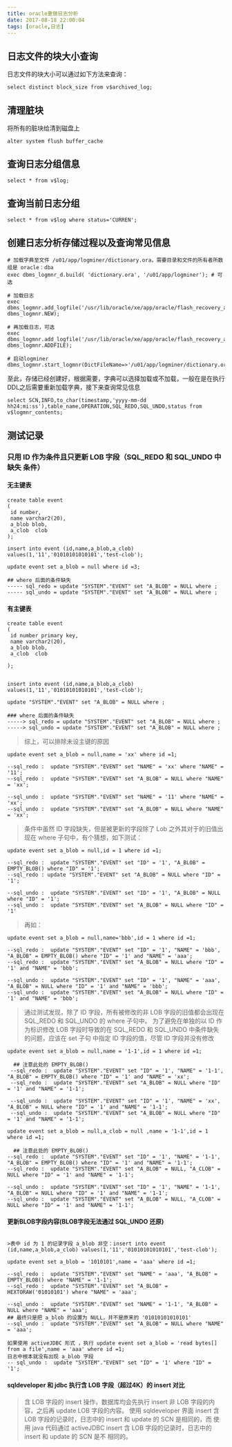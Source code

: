```yaml
---
title: oracle重做日志分析
date: 2017-08-18 22:00:04
tags: [oracle,日志]
---
```

## 日志文件的块大小查询

日志文件的块大小可以通过如下方法来查询：
```
select distinct block_size from v$archived_log;
```

## 清理脏块

将所有的脏块给清到磁盘上
```
alter system flush buffer_cache
```

## 查询日志分组信息

```
select * from v$log;
```

## 查询当前日志分组

```
select * from v$log where status='CURREN';
```

## 创建日志分析存储过程以及查询常见信息

```
# 加载字典至文件 /u01/app/logminer/dictionary.ora，需要目录和文件的所有者所数组是 oracle：dba
exec dbms_logmnr_d.build( 'dictionary.ora', '/u01/app/logminer'); # 可选

# 加载日志
exec dbms_logmnr.add_logfile('/usr/lib/oracle/xe/app/oracle/flash_recovery_area/XE/onlinelog/o1_mf_1_djfw9s0s_.log', dbms_logmnr.NEW);

# 再加载日志，可选
exec dbms_logmnr.add_logfile('/usr/lib/oracle/xe/app/oracle/flash_recovery_area/XE/onlinelog/o1_mf_1_djfw9s0s_.log', dbms_logmnr.ADDFILE);

# 启动logminer
dbms_logmnr.start_logmnr(DictFileName=>'/u01/app/logminer/dictionary.ora');
```
至此，存储已经创建好，根据需要，字典可以选择加载或不加载，一般在是在执行DDL之后需要重新加载字典，接下来查询常见信息

```
select SCN,INFO,to_char(timestamp,'yyyy-mm-dd hh24:mi:ss'),table_name,OPERATION,SQL_REDO,SQL_UNDO,status from v$logmnr_contents;
```

## 测试记录


### 只用 ID 作为条件且只更新 LOB 字段（SQL_REDO 和 SQL_UNDO 中缺失 条件）

#### 无主键表
```
create table event
(
 id number,
 name varchar2(20),
 a_blob blob,
 a_clob  clob
);

insert into event (id,name,a_blob,a_clob) values(1,'11','01010101010101','test-clob');

update event set a_blob = null where id =3;

## where 后面的条件缺失
----- sql_redo = update "SYSTEM"."EVENT" set "A_BLOB" = NULL where ;
----- sql_undo = update "SYSTEM"."EVENT" set "A_BLOB" = NULL where ;
```

#### 有主键表

```
create table event
(
 id number primary key,
 name varchar2(20),
 a_blob blob,
 a_clob  clob

);


insert into event (id,name,a_blob,a_clob) values(1,'11','01010101010101','test-clob');

update "SYSTEM"."EVENT" set "A_BLOB" = NULL where ;

### where 后面的条件缺失
-----> sql_redo = update "SYSTEM"."EVENT" set "A_BLOB" = NULL where ;
-----> sql_undo = update "SYSTEM"."EVENT" set "A_BLOB" = NULL where ;
```
> 综上，可以排除未设主键的原因

```
update event set a_blob = null,name = 'xx' where id =1;

--sql_redo :  update "SYSTEM"."EVENT" set "NAME" = 'xx' where "NAME" = '11';
--sql_redo :  update "SYSTEM"."EVENT" set "A_BLOB" = NULL where "NAME" = 'xx';

--sql_undo :  update "SYSTEM"."EVENT" set "NAME" = '11' where "NAME" = 'xx';
--sql_undo :  update "SYSTEM"."EVENT" set "A_BLOB" = NULL where "NAME" = 'xx';
```
> 条件中虽然 ID 字段缺失，但是被更新的字段除了 Lob 之外其对于的旧值出现在 where 子句中，有个猜想，如下测试：

```
update event set a_blob = null,id = 1 where id =1;

--sql_redo :  update "SYSTEM"."EVENT" set "ID" = '1', "A_BLOB" = EMPTY_BLOB() where "ID" = '1';
--sql_redo : update "SYSTEM"."EVENT" set "A_BLOB" = NULL where "ID" = '1';

--sql_undo :  update "SYSTEM"."EVENT" set "ID" = '1', "A_BLOB" = NULL where "ID" = '1';
--sql_undo :  update "SYSTEM"."EVENT" set "A_BLOB" = NULL where "ID" = '1'

```
> 再如：

```
update event set a_blob = null,name='bbb',id = 1 where id =1;

--sql_redo :  update "SYSTEM"."EVENT" set "ID" = '1', "NAME" = 'bbb', "A_BLOB" = EMPTY_BLOB() where "ID" = '1' and "NAME" = 'aaa';
--sql_redo :  update "SYSTEM"."EVENT" set "A_BLOB" = NULL where "ID" = '1' and "NAME" = 'bbb';

--sql_undo :  update "SYSTEM"."EVENT" set "ID" = '1', "NAME" = 'aaa', "A_BLOB" = NULL where "ID" = '1' and "NAME" = 'bbb';
--sql_undo :  update "SYSTEM"."EVENT" set "A_BLOB" = NULL where "ID" = '1' and "NAME" = 'bbb';
```
> 通过测试发现，除了 ID 字段，所有被修改的非 LOB 字段的旧值都会出现在 SQL_REDO 和 SQL_UNDO 的 where 子句中。
  为了避免在单独的以 ID 作为标识修改 LOB 字段时导致的在 SQL_REDO 和 SQL_UNDO 中条件缺失的问题，应该在 set 子句
  中指定 ID 字段的值，尽管 ID 字段并没有修改



```
update event set a_blob = null,name = '1-1',id = 1 where id =1;

  ## 注意此处的 EMPTY_BLOB()
 --sql_redo :  update "SYSTEM"."EVENT" set "ID" = '1', "NAME" = '1-1', "A_BLOB" = EMPTY_BLOB() where "ID" = '1' and "NAME" = 'xx';
 --sql_redo :  update "SYSTEM"."EVENT" set "A_BLOB" = NULL where "ID" = '1' and "NAME" = '1-1';

 --sql_undo :  update "SYSTEM"."EVENT" set "ID" = '1', "NAME" = 'xx', "A_BLOB" = NULL where "ID" = '1' and "NAME" = '1-1';
 --sql_undo :  update "SYSTEM"."EVENT" set "A_BLOB" = NULL where "ID" = '1' and "NAME" = '1-1';
```

```
update event set a_blob = null,a_clob = null ,name = '1-1',id = 1 where id =1;

  ## 注意此处的 EMPTY_BLOB()
--sql_redo :  update "SYSTEM"."EVENT" set "ID" = '1', "NAME" = '1-1', "A_BLOB" = EMPTY_BLOB() where "ID" = '1' and "NAME" = '1-1';
--sql_redo :  update "SYSTEM"."EVENT" set "A_BLOB" = NULL, "A_CLOB" = NULL where "ID" = '1' and "NAME" = '1-1';

--sql_undo :  update "SYSTEM"."EVENT" set "ID" = '1', "NAME" = '1-1', "A_BLOB" = NULL where "ID" = '1' and "NAME" = '1-1';
--sql_undo :  update "SYSTEM"."EVENT" set "A_BLOB" = NULL, "A_CLOB" = NULL where "ID" = '1' and "NAME" = '1-1';

```

#### 更新BLOB字段内容(BLOB字段无法通过 SQL_UNDO 还原)
```

>表中 id 为 1 的记录字段 a_blob 非空：insert into event (id,name,a_blob,a_clob) values(1,'11','01010101010101','test-clob');

update event set a_blob = '1010101',name = 'aaa' where id =1;

--sql_redo :  update "SYSTEM"."EVENT" set "NAME" = 'aaa', "A_BLOB" = EMPTY_BLOB() where "NAME" = '1-1';
--sql_redo :  update "SYSTEM"."EVENT" set "A_BLOB" = HEXTORAW('01010101') where "NAME" = 'aaa';

--sql_undo :  update "SYSTEM"."EVENT" set "NAME" = '1-1', "A_BLOB" = NULL where "NAME" = 'aaa';
## 最终只是把 a_blob 的设置为 NULL，并不是原来的 '01010101010101'
--sql_undo :  update "SYSTEM"."EVENT" set "A_BLOB" = NULL where "NAME" = 'aaa';

如果使用 activeJDBC 形式 ，执行 update event set a_blob = 'read bytes[] from a file',name = 'aaa' where id =1;
日志中根本就没有出现 a_blob 字段
-- sql_undo :  update "SYSTEM"."EVENT" set "ID" = '1' where "ID" = '1';
```

#### sqldeveloper 和 jdbc 执行含 LOB 字段（超过4K）的 insert 对比

> 含 LOB 字段的 insert 操作，数据库均会先执行 insert 非 LOB 字段的内容，之后再 update LOB 字段的内容。
  使用 sqldeveloper 界面 insert 含 LOB 字段的记录时，日志中的 insert 和 update 的 SCN 是相同的，而
  使用 java 代码通过 activeJDBC insert 含 LOB 字段的记录时，日志中的 insert 和 update 的 SCN 是不
  相同的。
